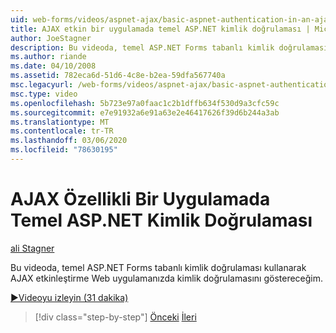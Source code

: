 ```yaml
---
uid: web-forms/videos/aspnet-ajax/basic-aspnet-authentication-in-an-ajax-enabled-application
title: AJAX etkin bir uygulamada temel ASP.NET kimlik doğrulaması | Microsoft Docs
author: JoeStagner
description: Bu videoda, temel ASP.NET Forms tabanlı kimlik doğrulaması kullanarak AJAX etkinleştirme Web uygulamanızda kimlik doğrulamasını göstereceğim.
ms.author: riande
ms.date: 04/10/2008
ms.assetid: 782eca6d-51d6-4c8e-b2ea-59dfa567740a
msc.legacyurl: /web-forms/videos/aspnet-ajax/basic-aspnet-authentication-in-an-ajax-enabled-application
msc.type: video
ms.openlocfilehash: 5b723e97a0faac1c2b1dffb634f530d9a3cfc59c
ms.sourcegitcommit: e7e91932a6e91a63e2e46417626f39d6b244a3ab
ms.translationtype: MT
ms.contentlocale: tr-TR
ms.lasthandoff: 03/06/2020
ms.locfileid: "78630195"
---
```

# <a name="basic-aspnet-authentication-in-an-ajax-enabled-application"></a>AJAX Özellikli Bir Uygulamada Temel ASP.NET Kimlik Doğrulaması

[ali Stagner](https://github.com/JoeStagner)

Bu videoda, temel ASP.NET Forms tabanlı kimlik doğrulaması kullanarak AJAX etkinleştirme Web uygulamanızda kimlik doğrulamasını göstereceğim.

[&#9654;Videoyu izleyin (31 dakika)](https://channel9.msdn.com/Blogs/ASP-NET-Site-Videos/basic-aspnet-authentication-in-an-ajax-enabled-application)

> [!div class="step-by-step"]
> [Önceki](implement-infinite-data-patterns-in-ajax.md)
> [İleri](how-to-dynamically-change-css-using-the-aspnet-ajax-updatepanel.md)
